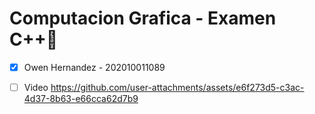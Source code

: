 # Computacion Grafica - Examen C++📱

- [x] Owen Hernandez - 202010011089

- [ ] Video
https://github.com/user-attachments/assets/e6f273d5-c3ac-4d37-8b63-e66cca62d7b9
